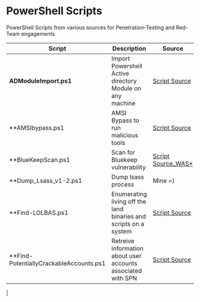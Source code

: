 # PowerShell Scripts
PowerShell Scripts from various sources for Penetration-Testing and Red-Team engagements




| Script| Description | Source |
| --------------- | --------------- | --------------- | 
| **ADModuleImport.ps1** |  Import Powershell Active directory Module on any machine  | [Script Source](https://github.com/S3cur3Th1sSh1t/Creds/blob/master/PowershellScripts/ADModuleImport.ps1) | 
| **AMSIbypass.ps1 | AMSI Bypass to run malicious tools| [Script Source](https://github.com/S3cur3Th1sSh1t/Amsi-Bypass-Powershell) |
| **BlueKeepScan.ps1 | Scan for Bluekeep vulnerability| [Script Source_WAS*](https://github.com/vletoux/pingcastle)
| **Dump_Lsass_v1-2.ps1 | Dump lsass process | Mine =) |
| **Find-LOLBAS.ps1 | Enumerating living off the land binaries and scripts on a system |[Script Source](https://github.com/NotoriousRebel/Find-LOLBAS)
| **Find-PotentiallyCrackableAccounts.ps1 | Retreive information about user accounts associated with SPN | [Script Source](https://github.com/cyberark/RiskySPN)
|


